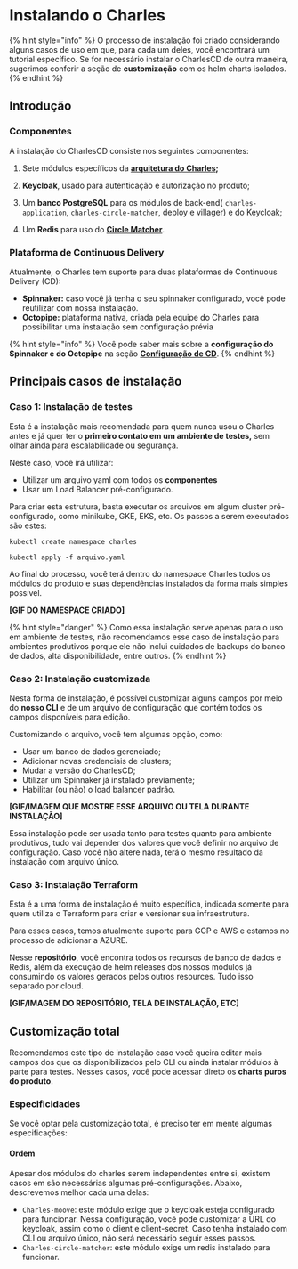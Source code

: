 # Instalando o Charles

{% hint style="info" %}
O processo de instalação foi criado considerando alguns casos de uso em que, para cada um deles, você encontrará um tutorial específico. Se for necessário instalar o CharlesCD de outra maneira, sugerimos conferir a seção de **customização** com os helm charts isolados. 
{% endhint %}

## Introdução

### Componentes

A instalação do CharlesCD consiste nos seguintes componentes:

1. Sete módulos específicos da [**arquitetura do Charles**](https://docs.charlescd.io/#arquitetura-do-sistema)**;** 
2. **Keycloak**, usado para autenticação e autorização no produto;

3. Um **banco PostgreSQL** para os módulos de back-end\( `charles-application`, `charles-circle-matcher`, deploy e villager\) e do Keycloak; 
4. Um **Redis** para uso do [**Circle Matcher**](https://docs.charlescd.io/referencia/circle-matcher). 

### Plataforma de Continuous Delivery 

Atualmente, o Charles tem suporte para duas plataformas de Continuous Delivery \(CD\):

* **Spinnaker:** caso você já tenha o seu spinnaker configurado, você pode reutilizar com nossa instalação. 
* **Octopipe:** plataforma nativa, criada pela equipe do Charles para possibilitar uma instalação sem configuração prévia

{% hint style="info" %}
Você pode saber mais sobre a **configuração do Spinnaker e do Octopipe** na seção [**Configuração de CD**](https://docs.charlescd.io/referencia/configuracao-cd).
{% endhint %}

## Principais casos de instalação 

### Caso 1: Instalação de testes

Esta é a instalação mais recomendada para quem nunca usou o Charles antes e já quer ter o **primeiro contato em um ambiente de testes,** sem olhar ainda para escalabilidade ou segurança.

Neste caso, você irá utilizar: 

* Utilizar um arquivo yaml com todos os **componentes**
* Usar um Load Balancer pré-configurado. 

Para criar esta estrutura, basta executar os arquivos em algum cluster pré-configurado, como minikube, GKE, EKS, etc. Os passos a serem executados são estes:

```text
kubectl create namespace charles

kubectl apply -f arquivo.yaml
```

Ao final do processo, você terá dentro do namespace Charles todos os módulos do produto e suas dependências instalados da forma mais simples possível. 

**\[GIF DO NAMESPACE CRIADO\]** 

{% hint style="danger" %}
Como essa instalação serve apenas para o uso em ambiente de testes, não recomendamos esse caso de instalação para ambientes produtivos porque ele não inclui cuidados de backups do banco de dados, alta disponibilidade, entre outros.
{% endhint %}

### 

### Caso 2: Instalação customizada

Nesta forma de instalação, é possível customizar alguns campos por meio do **nosso CLI** e de um arquivo de configuração que contém todos os campos disponíveis para edição. 

Customizando o arquivo, você tem algumas opção, como: 

* Usar um banco de dados gerenciado; 
* Adicionar novas credenciais de clusters;
* Mudar a versão do CharlesCD;
* Utilizar um Spinnaker já instalado previamente;
* Habilitar \(ou não\) o load balancer padrão.

**\[GIF/IMAGEM QUE MOSTRE ESSE ARQUIVO OU TELA DURANTE INSTALAÇÃO\]**

Essa instalação pode ser usada tanto para testes quanto para ambiente produtivos, tudo vai depender dos valores que você definir no arquivo de configuração. Caso você não altere nada, terá o mesmo resultado da instalação com arquivo único.

### 

### Caso 3: Instalação Terraform

Esta é a uma forma de instalação é muito específica, indicada somente para quem utiliza o Terraform para criar e versionar sua infraestrutura. 

Para esses casos, temos atualmente suporte para GCP e AWS e estamos no processo de adicionar a AZURE. 

Nesse **repositório**, você encontra todos os recursos de banco de dados e Redis, além da execução de helm releases dos nossos módulos já consumindo os valores gerados pelos outros resources. Tudo isso separado por cloud.

**\[GIF/IMAGEM DO REPOSITÓRIO, TELA DE INSTALAÇÃO, ETC\]**

## Customização total

Recomendamos este tipo de instalação caso você queira editar mais campos dos que os disponibilizados pelo CLI ou ainda instalar módulos à parte para testes. Nesses casos, você pode acessar direto os **charts puros do produto**.

### Especificidades

Se você optar pela customização total, é preciso ter em mente algumas especificações:

#### **Ordem**

Apesar dos módulos do charles serem independentes entre si, existem casos em são necessárias algumas pré-configurações. Abaixo, descrevemos melhor cada uma delas: 

* `Charles-moove`: este módulo exige que o keycloak esteja configurado para funcionar. Nessa configuração, você pode customizar a URL do keycloak, assim como o client e client-secret. Caso tenha instalado com CLI ou arquivo único, não será necessário seguir esses passos.  
* `Charles-circle-matcher`: este módulo exige um redis instalado para funcionar.

